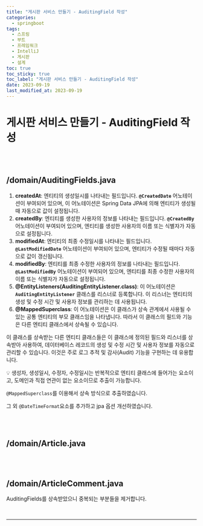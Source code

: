```yaml
---
title: "게시판 서비스 만들기 - AuditingField 작성"
categories:
  - springboot
tags:
  - 스프링
  - 부트
  - 프레임워크
  - IntelliJ
  - 게시판
  - 설계
toc: true
toc_sticky: true
toc_label: "게시판 서비스 만들기 - AuditingField 작성"
date: 2023-09-19
last_modified_at: 2023-09-19
---
```


# 게시판 서비스 만들기 - AuditingField 작성

<br/>
<br/>

## /domain/AuditingFields.java

<script src="https://gist.github.com/junyihong/af169c7e1a6fbb5b2ffd53be495fb24a.js"></script>

1. **createdAt**: 엔티티의 생성일시를 나타내는 필드입니다. **`@CreatedDate`** 어노테이션이 부여되어 있으며, 이 어노테이션은 Spring Data JPA에 의해 엔티티가 생성될 때 자동으로 값이 설정됩니다.
2. **createdBy**: 엔티티를 생성한 사용자의 정보를 나타내는 필드입니다. **`@CreatedBy`** 어노테이션이 부여되어 있으며, 엔티티를 생성한 사용자의 이름 또는 식별자가 자동으로 설정됩니다.
3. **modifiedAt**: 엔티티의 최종 수정일시를 나타내는 필드입니다. **`@LastModifiedDate`** 어노테이션이 부여되어 있으며, 엔티티가 수정될 때마다 자동으로 값이 갱신됩니다.
4. **modifiedBy**: 엔티티를 최종 수정한 사용자의 정보를 나타내는 필드입니다. **`@LastModifiedBy`** 어노테이션이 부여되어 있으며, 엔티티를 최종 수정한 사용자의 이름 또는 식별자가 자동으로 설정됩니다.
5. **@EntityListeners(AuditingEntityListener.class)**: 이 어노테이션은 **`AuditingEntityListener`** 클래스를 리스너로 등록합니다. 이 리스너는 엔티티의 생성 및 수정 시간 및 사용자 정보를 관리하는 데 사용됩니다.
6. **@MappedSuperclass**: 이 어노테이션은 이 클래스가 상속 관계에서 사용될 수 있는 공통 엔티티의 부모 클래스임을 나타냅니다. 따라서 이 클래스의 필드와 기능은 다른 엔티티 클래스에서 상속될 수 있습니다.

이 클래스를 상속받는 다른 엔티티 클래스들은 이 클래스에 정의된 필드와 리스너를 상속받아 사용하여, 데이터베이스 레코드의 생성 및 수정 시간 및 사용자 정보를 자동으로 관리할 수 있습니다. 이것은 주로 로그 추적 및 감사(Audit) 기능을 구현하는 데 유용합니다.

<aside>
💡 생성자, 생성일시, 수정자, 수정일시는 반복적으로 엔티티 클래스에 들어가는 요소이고, 도메인과 직접 연관이 없는 요소이므로 추출이 가능합니다.

`@MappedSuperclass`를 이용해서 상속 방식으로 추출하였습니다.

그 외 `@DateTimeFormat`요소를 추가하고 jpa 옵션 개선하였습니다.

</aside>

<br/>
<br/>

## /domain/Article.java

<script src="https://gist.github.com/junyihong/ba1401d7a510f307a7764a8c3819757d.js"></script>

<br/>
<br/>

## /domain/ArticleComment.java

<script src="https://gist.github.com/junyihong/bc8f2d48b5e3b69d1861ce6edbb5d0fe.js"></script>

AuditingFields를 상속받았으니 중복되는 부분들을 제거합니다.

<br/>
<hr/>
<br/>
<br/>
